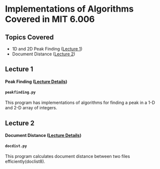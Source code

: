 # Implementations of Algorithms Covered in MIT 6.006

## Topics Covered
- 1D and 2D Peak Finding ([Lecture 1](#Lecture-1))
- Document Distance ([Lecture 2](#Lecture-2))

## Lecture 1
#### Peak Finding ([Lecture Details](https://ocw.mit.edu/courses/electrical-engineering-and-computer-science/6-006-introduction-to-algorithms-fall-2011/lecture-videos/MIT6_006F11_lec01.pdf))
#### `peakfinding.py`

This program has implementations of algorithms for finding a peak in
a 1-D and 2-D array of integers.
 
## Lecture 2
 #### Document Distance ([Lecture Details](https://ocw.mit.edu/courses/electrical-engineering-and-computer-science/6-006-introduction-to-algorithms-fall-2011/lecture-videos/MIT6_006F11_lec02.pdf))
 #### `docdist.py`
 This program calculates document distance between two files efficiently(doclist8).
